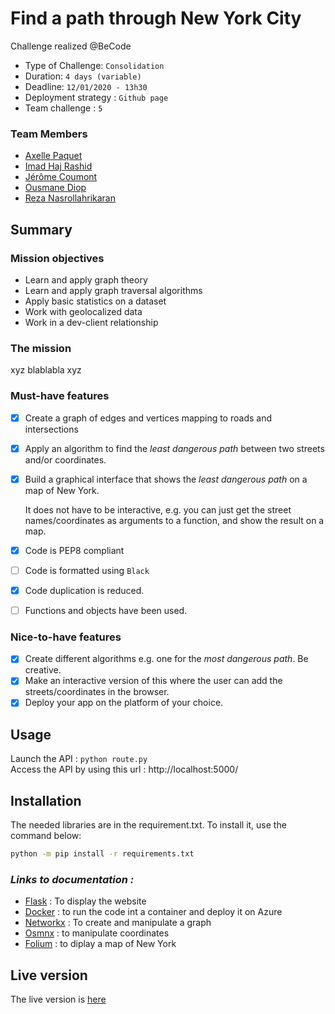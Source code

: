 # Find a path through New York City

Challenge realized @BeCode
- Type of Challenge: `Consolidation`
- Duration: `4 days (variable)`
- Deadline: `12/01/2020 - 13h30`
- Deployment strategy : `Github page`
- Team challenge : `5`

### Team Members
- [Axelle Paquet](https://github.com/GodIsADJ)
- [Imad Haj Rashid](https://github.com/hajrashidimad)
- [Jérôme Coumont](https://github.com/jcoumont)
- [Ousmane Diop](https://github.com/Nooreyni)
- [Reza Nasrollahrikaran](https://github.com/RezaNasrollahi)

## Summary
### Mission objectives
- Learn and apply graph theory
- Learn and apply graph traversal algorithms
- Apply basic statistics on a dataset
- Work with geolocalized data
- Work in a dev-client relationship

### The mission

xyz blablabla xyz

### Must-have features
- [x] Create a graph of edges and vertices mapping to roads and intersections
- [x] Apply an algorithm to find the *least dangerous path* between two streets and/or coordinates.
- [x] Build a graphical interface that shows the *least dangerous path* on a map of New York.

  It does not have to be interactive, e.g. you can just get the street names/coordinates as arguments to a function, and show the result on a map.
- [x] Code is PEP8 compliant
- [ ] Code is formatted using `Black`
- [x] Code duplication is reduced.
- [ ] Functions and objects have been used.

### Nice-to-have features
- [x] Create different algorithms e.g. one for the *most dangerous path*. Be creative.
- [x] Make an interactive version of this where the user can add the streets/coordinates in the browser.
- [x] Deploy your app on the platform of your choice.
## Usage
Launch the API : `python route.py`  
Access the API by using this url : http://localhost:5000/  
## Installation
The needed libraries are in the requirement.txt. To install it, use the command below:  
  
``` sh
python -m pip install -r requirements.txt
```  
### *Links to documentation :*
- [Flask](https://flask.palletsprojects.com/en/1.1.x/) : To display the website
- [Docker](https://docs.docker.com/) : to run the code int a container and deploy it on Azure
- [Networkx](https://networkx.org/documentation/stable/) : To create and manipulate a graph
- [Osmnx](https://osmnx.readthedocs.io/en/stable/osmnx.html) : to manipulate coordinates
- [Folium](https://python-visualization.github.io/folium/) : to diplay a map of New York
## Live version
The live version is [here](https://nyc-navigation.azurewebsites.net/)